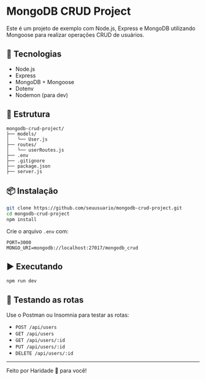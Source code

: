 # MongoDB CRUD Project

Este é um projeto de exemplo com Node.js, Express e MongoDB utilizando Mongoose para realizar operações CRUD de usuários.

## 🚀 Tecnologias

- Node.js
- Express
- MongoDB + Mongoose
- Dotenv
- Nodemon (para dev)

## 🧱 Estrutura

```
mongodb-crud-project/
├── models/
│   └── User.js
├── routes/
│   └── userRoutes.js
├── .env
├── .gitignore
├── package.json
├── server.js
```

## 📦 Instalação

```bash
git clone https://github.com/seuusuario/mongodb-crud-project.git
cd mongodb-crud-project
npm install
```

Crie o arquivo `.env` com:

```
PORT=3000
MONGO_URI=mongodb://localhost:27017/mongodb_crud
```

## ▶️ Executando

```bash
npm run dev
```

## 🧪 Testando as rotas

Use o Postman ou Insomnia para testar as rotas:
- `POST /api/users`
- `GET /api/users`
- `GET /api/users/:id`
- `PUT /api/users/:id`
- `DELETE /api/users/:id`

---
Feito por Haridade 💚 para você!
